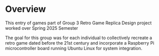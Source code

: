 # Overview

This entry of games part of Group 3 Retro Game Replica Design project worked over Spring 2025 Semester

The goal for this group was for each individual to collectively recreate a retro game dated before the 21st century 
and incorporate a Raspberry Pi microcontroller board running Ubuntu Linux for system integration.

